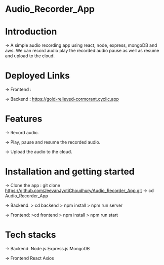 # Audio_Recorder_App

# Introduction

-> A simple audio recording app using react, node, express, mongoDB and aws. We can record audio play the recorded audio pause as well as resume and upload to the cloud.

# Deployed Links

-> Frontend : 

-> Backend : https://gold-relieved-cormorant.cyclic.app

# Features

-> Record audio.

-> Play, pause and resume the recorded audio.

-> Upload the audio to the cloud.

# Installation and getting started

-> Clone the app : git clone https://github.com/JeevanJyotiChoudhury/Audio_Recorder_App.git -> cd Audio_Recorder_App

-> Backend: 
    > cd backend > npm install > npm run server

-> Frontend:
    >cd frontend > npm install > npm run start

# Tech stacks

-> Backend:
    Node.js
    Express.js
    MongoDB

-> Frontend
    React
    Axios